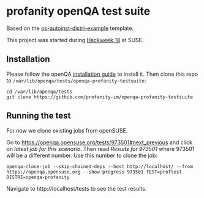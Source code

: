 # profanity openQA test suite

Based on the [os-autoinst-distri-example](https://github.com/os-autoinst/os-autoinst-distri-example) template.

This project was started during [Hackweek 18](https://hackweek.suse.com/18/projects/write-openqa-testsuite-for-profanity) at SUSE.

## Installation
Please follow the openQA [installation guide](http://open.qa/docs/#installing) to install it.
Then clone this repo to `/var/lib/openqa/tests/openqa-profanity-testsuite`:

```
cd /var/lib/openqa/tests
git clone https://github.com/profanity-im/openqa-profanity-testsuite
```

## Running the test
For now we clone existing jobs from openSUSE.

Go to https://openqa.opensuse.org/tests/973501#next_previous and click on *latest job for this scenario*.
Then read *Results for 973501* where 973501 will be a different number.
Use this number to clone the job:

```
openqa-clone-job --skip-chained-deps --host http://localhost/ --from https://openqa.opensuse.org --show-progress 973501 TEST=proftest DISTRI=openqa-profanity
```

Navigate to http://localhost/tests to see the test results.
